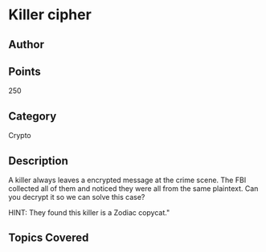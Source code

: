 # Killer cipher
## Author

## Points
250
## Category
Crypto
## Description
A killer always leaves a encrypted message at the crime scene. The FBI collected all of them and noticed they were all from the same plaintext. Can you decrypt it so we can solve this case?

HINT: They found this killer is a Zodiac copycat."
## Topics Covered

